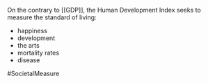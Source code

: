 On the contrary to [[GDP]], the Human Development Index seeks to measure the standard of living:
- happiness
- development
- the arts
- mortality rates
- disease

#SocietalMeasure